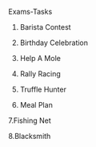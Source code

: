  Exams-Tasks

1. Barista Contest

2. Birthday Celebration

3. Help A Mole

4. Rally Racing 

5. Truffle Hunter

6. Meal Plan
 
7.Fishing Net

8.Blacksmith